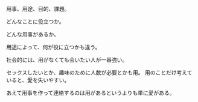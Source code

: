 用事、用途、目的、課題。

どんなことに役立つか。

どんな用事があるか。

用途によって、何が役に立つかも違う。

社会的には、用がなくても会いたい人が一番強い。

セックスしたいとか、趣味のために人数が必要とかも用。
用のことだけ考えていると、愛を失いやすい。

あえて用事を作って連絡するのは用があるというよりも単に愛がある。
